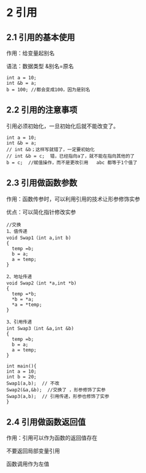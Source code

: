 # 2 引用
## 2.1 引用的基本使用
作用：给变量起别名

语法：数据类型 &别名=原名

    int a = 10;
    int &b = a;
    b = 100; //都会变成100，因为是别名
    
## 2.2 引用的注意事项
引用必须初始化，一旦初始化后就不能改变了。

    int a = 10;
    int &b = a;
    // int &b；这样写就错了，一定要初始化
    // int &b = c;  错，已经指向a了，就不能在指向其他的了
    b = c;  //赋值操作，而不是更改引用   abc 都等于1个值了
     
## 2.3 引用做函数参数
作用：函数传参时，可以利用引用的技术让形参修饰实参

优点：可以简化指针修改实参

    //交换
    1、值传递
    void Swap1（int a,int b)
    {
      temp =b;
      b = a;
      a = temp;
    }
    
    2、地址传递
    void Swap2（int *a,int *b)
    {
      temp =*b;
      *b = *a;
      *a = *temp;
    }
    
    3、引用传递
    int Swap3（int &a,int &b)
    {
      temp =b;
      b = a;
      a = temp;
    }    
    
    int main(){
    int a = 10;
    int b = 20;
    Swap1(a,b);  // 不改
    Swap2(&a,&b);  //交换了 ，形参修饰了实参
    Swap3(a,b);  // 引用传递，形参也修饰了实参
    }

## 2.4 引用做函数返回值
作用：引用可以作为函数的返回值存在

不要返回局部变量引用

函数调用作为左值
    
